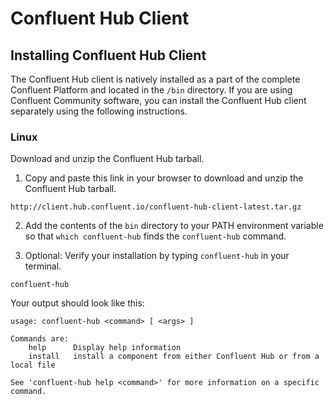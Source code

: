 # Confluent Hub Client

## Installing Confluent Hub Client

The Confluent Hub client is natively installed as a part of the complete Confluent Platform and located in the `/bin` directory. If you are using Confluent Community software, you can install the Confluent Hub client separately using the following instructions.

### Linux

Download and unzip the Confluent Hub tarball.

1. Copy and paste this link in your browser to download and unzip the Confluent Hub tarball.

```
http://client.hub.confluent.io/confluent-hub-client-latest.tar.gz
```

2. Add the contents of the `bin` directory to your PATH environment variable so that `which confluent-hub` finds the `confluent-hub` command.

3. Optional: Verify your installation by typing `confluent-hub` in your terminal.

```
confluent-hub
```

Your output should look like this:

```
usage: confluent-hub <command> [ <args> ]

Commands are:
    help      Display help information
    install   install a component from either Confluent Hub or from a local file

See 'confluent-hub help <command>' for more information on a specific command.
```
